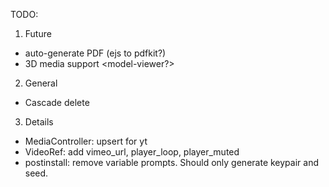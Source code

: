 TODO:
1. Future
+ auto-generate PDF (ejs to pdfkit?)
+ 3D media support <model-viewer?>

2. General
+ Cascade delete

3. Details
+ MediaController: upsert for yt
+ VideoRef: add vimeo_url, player_loop, player_muted
+ postinstall: remove variable prompts. Should only generate keypair and seed. 

